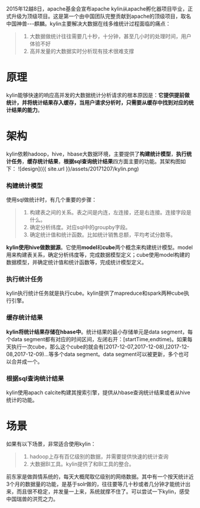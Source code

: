 2015年12越8日，apache基金会宣布apache kylin从apache孵化器项目毕业，正式升级为顶级项目。这是第一个由中国团队完整贡献到apache的顶级项目，取名中国神兽---麒麟。kylin主要解决大数据在线多维统计过程面临的痛点：
> 1. 大数据做统计往往需要几十秒，十分钟，甚至几小时的处理时间，用户体验不好
> 2. 高并发量的大数据实时分析现有技术很难支撑

# 原理
kylin能够快速的响应高并发的大数据统计分析请求的根本原因是：**它提供提前做统计，并将统计结果存入缓存，当用户请求分析时，只需要从缓存中找到对应的统计结果的能力**。

# 架构
kylin依赖hadoop，hive，hbase大数据环境，主要提供了**构建统计模型**，**执行统计任务**，**缓存统计结果**，**根据sql查询统计结果**四方面主要的功能。其架构图如下：
![design]({{ site.url }}/assets/20171207/kylin.png)

### 构建统计模型
使用sql做统计时，有几个重要的步骤：
> 1. 构建表之间的关系。表之间是内连，左连接，还是右连接。连接字段是什么。
> 2. 确定分析纬度。对应sql中的groupby字段。
> 3. 确定统计值和统计函数。比如统计销售总额，平均考试分数等。

**kylin使用hive做数据源**。它使用**model**和**cube**两个概念来构建统计模型。model用来构建表关系，确定分析纬度等，完成数据模型定义；cube使用model构建的数据模型，并确定统计值和统计函数等，完成统计模型定义。

### 执行统计任务
kylin执行统计任务就是执行cube。kylin提供了mapreduce和spark两种cube执行引擎。

### 缓存统计结果
**kylin将统计结果存储在hbase中**。统计结果的最小存储单元是data segment，每个data segment都有对应的时间区间，左闭右开：[startTime,endtime)。如果每天执行一次cube，那么这个cube的就会有[2017-12-07,2017-12-08),[2017-12-08,2017-12-09)...等多个data segment。data segment可以被更新，多个也可以合并成一个。

### 根据sql查询统计结果
kylin使用apach calcite构建其搜索引擎，提供从hbase查询统计结果或者从hive统计的功能。

# 场景
如果有以下场景，非常适合使用kylin：
> 1. hadoop上存有百亿级别的数据，并需要提供快速的统计查询
> 2. 大数据BI工具。kylin提供了和BI工具的整合。

前东家是做舆情系统的，每天大概爬取亿级别的网络数据。其中有一个按天统计近3个月的数据量的功能，是基于solr做的，往往要等几十秒或者几分钟才能统计出来，而且很不稳定，并发量一上来，系统就撑不住了。可以尝试一下kylin，感受中国瑞兽的洪荒之力。
